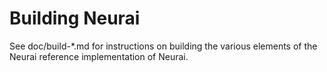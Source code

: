 Building Neurai
===============

See doc/build-*.md for instructions on building the various
elements of the Neurai reference implementation of Neurai.
